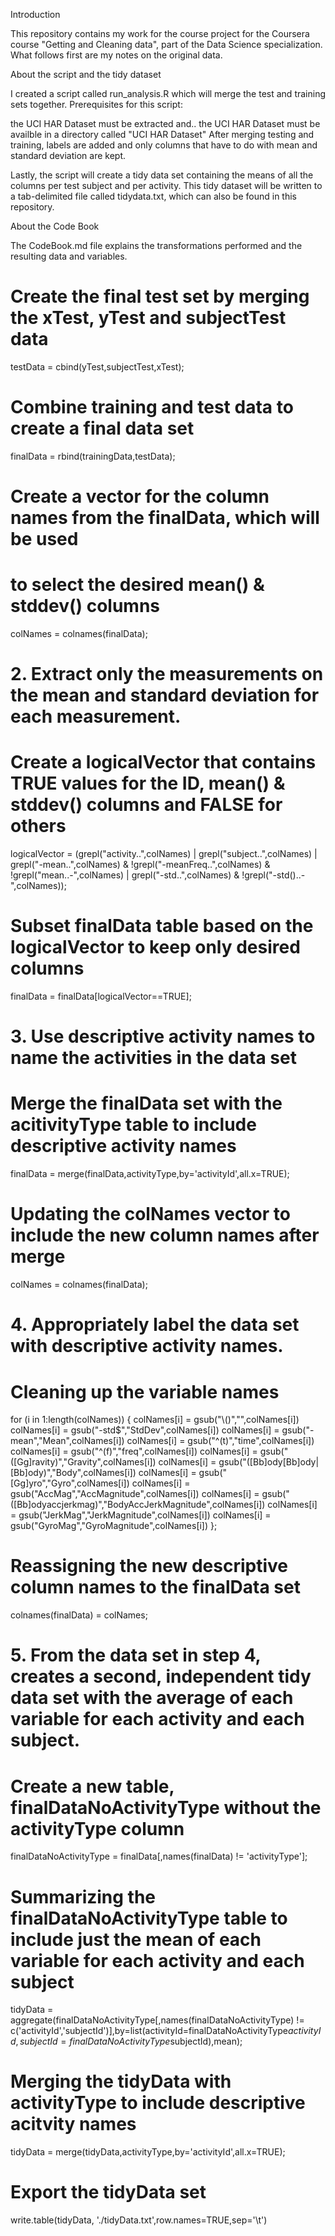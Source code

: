 Introduction

This repository contains my work for the course project for the Coursera course "Getting and Cleaning data", part of the Data Science specialization. What follows first are my notes on the original data.

About the script and the tidy dataset

I created a script called run_analysis.R which will merge the test and training sets together. Prerequisites for this script:

the UCI HAR Dataset must be extracted and..
the UCI HAR Dataset must be availble in a directory called "UCI HAR Dataset"
After merging testing and training, labels are added and only columns that have to do with mean and standard deviation are kept.

Lastly, the script will create a tidy data set containing the means of all the columns per test subject and per activity. This tidy dataset will be written to a tab-delimited file called tidydata.txt, which can also be found in this repository.

About the Code Book

The CodeBook.md file explains the transformations performed and the resulting data and variables.
# Create the final test set by merging the xTest, yTest and subjectTest data
testData = cbind(yTest,subjectTest,xTest);


# Combine training and test data to create a final data set
finalData = rbind(trainingData,testData);

# Create a vector for the column names from the finalData, which will be used
# to select the desired mean() & stddev() columns
colNames  = colnames(finalData); 

# 2. Extract only the measurements on the mean and standard deviation for each measurement. 

# Create a logicalVector that contains TRUE values for the ID, mean() & stddev() columns and FALSE for others
logicalVector = (grepl("activity..",colNames) | grepl("subject..",colNames) | grepl("-mean..",colNames) & !grepl("-meanFreq..",colNames) & !grepl("mean..-",colNames) | grepl("-std..",colNames) & !grepl("-std()..-",colNames));


# Subset finalData table based on the logicalVector to keep only desired columns
finalData = finalData[logicalVector==TRUE];

# 3. Use descriptive activity names to name the activities in the data set

# Merge the finalData set with the acitivityType table to include descriptive activity names
finalData = merge(finalData,activityType,by='activityId',all.x=TRUE);

# Updating the colNames vector to include the new column names after merge
colNames  = colnames(finalData); 

# 4. Appropriately label the data set with descriptive activity names. 

# Cleaning up the variable names
for (i in 1:length(colNames)) 
{
  colNames[i] = gsub("\\()","",colNames[i])
  colNames[i] = gsub("-std$","StdDev",colNames[i])
  colNames[i] = gsub("-mean","Mean",colNames[i])
  colNames[i] = gsub("^(t)","time",colNames[i])
  colNames[i] = gsub("^(f)","freq",colNames[i])
  colNames[i] = gsub("([Gg]ravity)","Gravity",colNames[i])
  colNames[i] = gsub("([Bb]ody[Bb]ody|[Bb]ody)","Body",colNames[i])
  colNames[i] = gsub("[Gg]yro","Gyro",colNames[i])
  colNames[i] = gsub("AccMag","AccMagnitude",colNames[i])
  colNames[i] = gsub("([Bb]odyaccjerkmag)","BodyAccJerkMagnitude",colNames[i])
  colNames[i] = gsub("JerkMag","JerkMagnitude",colNames[i])
  colNames[i] = gsub("GyroMag","GyroMagnitude",colNames[i])
};

# Reassigning the new descriptive column names to the finalData set
colnames(finalData) = colNames;

# 5. From the data set in step 4, creates a second, independent tidy data set with the average of each variable for each activity and each subject. 

# Create a new table, finalDataNoActivityType without the activityType column
finalDataNoActivityType  = finalData[,names(finalData) != 'activityType'];

# Summarizing the finalDataNoActivityType table to include just the mean of each variable for each activity and each subject
tidyData    = aggregate(finalDataNoActivityType[,names(finalDataNoActivityType) != c('activityId','subjectId')],by=list(activityId=finalDataNoActivityType$activityId,subjectId = finalDataNoActivityType$subjectId),mean);

# Merging the tidyData with activityType to include descriptive acitvity names
tidyData    = merge(tidyData,activityType,by='activityId',all.x=TRUE);

# Export the tidyData set 
write.table(tidyData, './tidyData.txt',row.names=TRUE,sep='\t')
